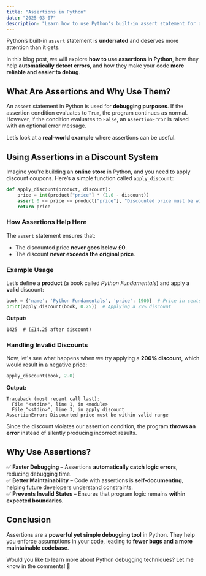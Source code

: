 ```yaml
---
title: "Assertions in Python"
date: "2025-03-07"
description: "Learn how to use Python's built-in assert statement for debugging and improving code reliability."
---
```


Python’s built-in `assert` statement is **underrated** and deserves more attention than it gets. 

In this blog post, we will explore **how to use assertions in Python**, how they help **automatically detect errors**, and how they make your code **more reliable and easier to debug**.

## **What Are Assertions and Why Use Them?**

An `assert` statement in Python is used for **debugging purposes**. If the assertion condition evaluates to `True`, the program continues as normal. However, if the condition evaluates to `False`, an `AssertionError` is raised with an optional error message.

Let’s look at a **real-world example** where assertions can be useful.

## **Using Assertions in a Discount System**

Imagine you're building an **online store** in Python, and you need to apply discount coupons. Here’s a simple function called `apply_discount`:

```python
def apply_discount(product, discount):
    price = int(product["price"] * (1.0 - discount))
    assert 0 <= price <= product["price"], "Discounted price must be within valid range"
    return price
```

### **How Assertions Help Here**
The `assert` statement ensures that:
- The discounted price **never goes below £0**.
- The discount **never exceeds the original price**.

### **Example Usage**
Let’s define a **product** (a book called *Python Fundamentals*) and apply a **valid** discount:

```python
book = {'name': 'Python Fundamentals', 'price': 1900}  # Price in cents (£19.00)
print(apply_discount(book, 0.25))  # Applying a 25% discount
```
**Output:**
```
1425  # (£14.25 after discount)
```

### **Handling Invalid Discounts**
Now, let's see what happens when we try applying a **200% discount**, which would result in a negative price:

```python
apply_discount(book, 2.0)
```
**Output:**
```
Traceback (most recent call last):
  File "<stdin>", line 1, in <module>
  File "<stdin>", line 3, in apply_discount
AssertionError: Discounted price must be within valid range
```

Since the discount violates our assertion condition, the program **throws an error** instead of silently producing incorrect results.

## **Why Use Assertions?**
✅ **Faster Debugging** – Assertions **automatically catch logic errors**, reducing debugging time.  
✅ **Better Maintainability** – Code with assertions is **self-documenting**, helping future developers understand constraints.  
✅ **Prevents Invalid States** – Ensures that program logic remains **within expected boundaries**.

## **Conclusion**
Assertions are a **powerful yet simple debugging tool** in Python. They help you enforce assumptions in your code, leading to **fewer bugs and a more maintainable codebase**.

Would you like to learn more about Python debugging techniques? Let me know in the comments! 🚀
